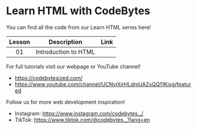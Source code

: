 # Learn HTML with CodeBytes
You can find all the code from our Learn HTML series here!

| Lesson | Description | Link
| :---: | ----- | --- |
| 01 | Introduction to HTML | 

For full tutorials visit our webpage or YouTube channel!
- https://codebytesized.com/
- https://www.youtube.com/channel/UCNviXirHLdmUAZxQQ11Kisg/featured

Follow us for more web development inspiration!
- Instagram: https://www.instagram.com/codebytes._/
- TikTok: https://www.tiktok.com/@codebytes._?lang=en
